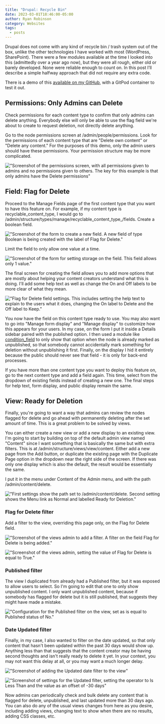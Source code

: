 ```yaml
---
title: "Drupal: Recycle Bin"
date: 2023-03-01T18:46:00-05:00
author: Ryan Robinson
category: Websites
tags:
  - posts
---
```


Drupal does not come with any kind of recycle bin / trash system out of the box, unlike the other technologies I have worked with most (WordPress, SharePoint). There were a few modules available at the time I looked into this (admittedly over a year ago now), but they were all rough, either old or barely developed. None were reliable enough to count on. In this post I’ll describe a simple halfway approach that did not require any extra code.

There is a demo of this [available on my GitHub](https://github.com/ryan-l-robinson/Drupal-recycle-bin), with a GitPod container to test it out.

## Permissions: Only Admins can Delete

Check permissions for each content type to confirm that only admins can delete anything. Everybody else will only be able to use the flag field we're about to create to request deletion, not directly delete anything.

Go to the node permissions screen at /admin/people/permissions. Look for the permissions of each content type that are "Delete own content" or "Delete any content." For the purposes of this demo, only the admin users should have these permissions. Your permission structure may be more complicated.

!["Screenshot of the permissions screen, with all permissions given to admins and no permissions given to others. The key for this example is that only admins have the Delete permissions"](/assets/img/2023/03/RecycleBinPermissions.png)

## Field: Flag for Delete

Proceed to the Manage Fields page of the first content type that you want to have this feature on. For example, if my content type is recyclable_content_type, I would go to /admin/structure/types/manage/recyclable_content_type_/fields. Create a boolean field.

!["Screenshot of the form to create a new field. A new field of type Boolean is being created with the label of Flag for Delete."](/assets/img/2023/03/RecycleBinAddField.png)

Limit the field to only allow one value at a time.

!["Screenshot of the form for setting storage on the field. This field allows only 1 value."](/assets/img/2023/03/RecycleBinFieldStorage.png)

The final screen for creating the field allows you to add more options that are mostly about helping your content creators understand what this is doing. I'll add some help text as well as change the On and Off labels to be more clear of what they mean.

!["Flag for Delete field settings. This includes setting the help text to explain to the users what it does, changing the On label to Delete and the Off label to Keep."](/assets/img/2023/03/RecycleBinFieldHelp.png)

You now have the field on this content type ready to use. You may also want to go into "Manage form display" and "Manage display" to customize how this appears for your users. In my case, on the form I put it inside a Details sidebar paired with the published option. I then used a module like [condition_field](https://www.drupal.org/project/condition_field) to only show that option when the node is already marked as unpublished, so that somebody cannot accidentally mark something for deletion without unpublishing it first. Finally, on the display I hid it entirely because the public should never see that field - it is only for back-end processes.

If you have more than one content type you want to deploy this feature on, go to the next content type and add a field again. This time, select from the dropdown of existing fields instead of creating a new one. The final steps for help text, form display, and public display remain the same.

## View: Ready for Deletion

Finally, you're going to want a way that admins can review the nodes flagged for delete and go ahead with permanently deleting after the set amount of time. This is a great problem to be solved by views.

You can either create a new view or add a new display to an existing view. I'm going to start by building on top of the default admin view named "Content" since I want something that is basically the same but with extra filters. This is at /admin/structure/views/view/content. Either add a new page from the Add button, or duplicate the existing page with the Duplicate Page option in the dropdown near the right side of the screen. If there was only one display which is also the default, the result would be essentially the same.

I put it in the menu under Content of the Admin menu, and with the path /admin/content/delete.

!["First settings show the path set to /admin/content/delete. Second setting shows the Menu link as Normal and labelled Ready for Deletion."](/assets/img/2023/03/RecycleBinViewPageSettings.png)

### Flag for Delete filter

Add a filter to the view, overriding this page only, on the Flag for Delete field.

!["Screenshot of the views admin to add a filter. A filter on the field Flag for Delete is being added."](/assets/img/2023/03/RecycleBinAddFlagFilter.png)

!["Screenshot of the views admin, setting the value of Flag for Delete is equal to True."](/assets/img/2023/03/RecycleBinViewConfigureFilter.png)

### Published filter

The view I duplicated from already had a Published filter, but it was exposed to allow users to select. So I'm going to edit that one to only show unpublished content. I only want unpublished content, because if somebody has flagged for delete but it is still published, that suggests they might have made a mistake.

!["Configuration for the Published filter on the view, set as is equal to Published status of No."](/assets/img/2023/03/RecycleBinViewPublishedFilter.png)

### Date Updated filter

Finally, in my case, I also wanted to filter on the date updated, so that only content that hasn't been updated within the past 30 days would show up. Anything less than that suggests that the content creator may be having second thoughts and isn't really ready to delete it yet. In your context, you may not want this delay at all, or you may want a much longer delay.

!["Screenshot of adding the Updated date filter to the view"](/assets/img/2023/03/RecycleBinViewAddUpdatedFilter.png)

!["Screenshot of settings for the Updated filter, setting the operator to Is Less Than and the value as an offset of -30 days"](/assets/img/2023/03/RecycleBinViewConfigureUpdatedFilter.png)

Now admins can periodically check and bulk delete any content that is flagged for delete, unpublished, and last updated more than 30 days ago. You can also do any of the usual views changes from here as you desire, including adding views, changing text to show when there are no results, adding CSS classes, etc.
